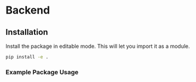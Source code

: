 # Backend


## Installation

Install the package in editable mode. This will let you import it as a module.
```bash
pip install -e .
```

### Example Package Usage

